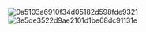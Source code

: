 ![0a5103a6910f34d05182d598fde9321](https://github.com/zlc1254130852/TukTok/assets/118621914/06c0f536-4622-457d-b4bf-3176cc1b0b4f)
![3e5de3522d9ae2101d1be68dc91131e](https://github.com/zlc1254130852/TukTok/assets/118621914/c369a21f-3169-4c5e-8381-3d42aea9ff5f)
